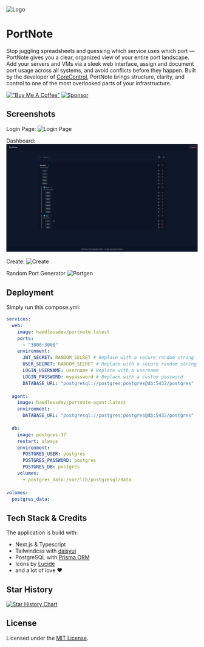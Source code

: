
![Logo](https://i.ibb.co/cS7SV1Sk/Kopie-von-Cash-Mate.png)


# PortNote

Stop juggling spreadsheets and guessing which service uses which port — PortNote gives you a clear, organized view of your entire port landscape. Add your servers and VMs via a sleek web interface, assign and document port usage across all systems, and avoid conflicts before they happen. Built by the developer of [CoreControl](https://github.com/crocofied/corecontrol), PortNote brings structure, clarity, and control to one of the most overlooked parts of your infrastructure.

[!["Buy Me A Coffee"](https://www.buymeacoffee.com/assets/img/custom_images/orange_img.png)](https://www.buymeacoffee.com/corecontrol)
[![Sponsor](https://img.shields.io/badge/sponsor-30363D?style=for-the-badge&logo=GitHub-Sponsors&logoColor=#white)](https://github.com/sponsors/crocofied)


## Screenshots
Login Page:
![Login Page](/screenshots/login.png)

Dashboard:
![Dashboard](/screenshots/dashboard.png)

Create:
![Create](/screenshots/create.png)

Random Port Generator
![Portgen](/screenshots/portgen.png)

## Deployment

Simply run this compose.yml:
```yml
services:
  web:
    image: haedlessdev/portnote:latest
    ports:
      - "3000:3000"
    environment:
      JWT_SECRET: RANDOM_SECRET # Replace with a secure random string
      USER_SECRET: RANDOM_SECRET # Replace with a secure random string
      LOGIN_USERNAME: username # Replace with a username
      LOGIN_PASSWORD: mypassword # Replace with a custom password
      DATABASE_URL: "postgresql://postgres:postgres@db:5432/postgres"
  
  agent:
    image: haedlessdev/portnote-agent:latest
    environment:
      DATABASE_URL: "postgresql://postgres:postgres@db:5432/postgres"

  db:
    image: postgres:17
    restart: always
    environment:
      POSTGRES_USER: postgres
      POSTGRES_PASSWORD: postgres
      POSTGRES_DB: postgres
    volumes:
      - postgres_data:/var/lib/postgresql/data

volumes:
  postgres_data:
```

## Tech Stack & Credits

The application is build with:
- Next.js & Typescript
- Tailwindcss with [daisyui](https://daisyui.com/)
- PostgreSQL with [Prisma ORM](https://www.prisma.io/)
- Icons by [Lucide](https://lucide.dev/)
- and a lot of love ❤️

## Star History

[![Star History Chart](https://api.star-history.com/svg?repos=crocofied/PortNote&type=Date)](https://www.star-history.com/#crocofied/PortNote&Date)

## License

Licensed under the [MIT License](https://github.com/crocofied/PortNote/blob/main/LICENSE).
